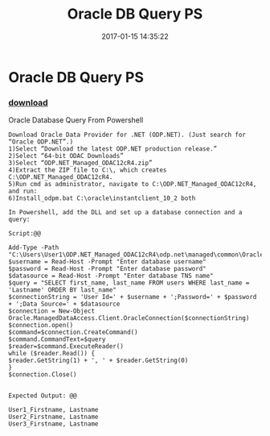 ﻿---
pid:            6691
parent:         0
children:       
poster:         Ranadip Dutta
title:          Oracle DB Query PS
date:           2017-01-15 14:35:22
description:    Oracle Database Query From Powershell 
format:         posh
---

# Oracle DB Query PS

### [download](6691.ps1)  

Oracle Database Query From Powershell 

```posh
Download Oracle Data Provider for .NET (ODP.NET). (Just search for “Oracle ODP.NET”.)
1)Select “Download the latest ODP.NET production release.”
2)Select “64-bit ODAC Downloads”
3)Select “ODP.NET_Managed_ODAC12cR4.zip”
4)Extract the ZIP file to C:\, which creates C:\ODP.NET_Managed_ODAC12cR4.
5)Run cmd as administrator, navigate to C:\ODP.NET_Managed_ODAC12cR4, and run:
6)Install_odpm.bat C:\oracle\instantclient_10_2 both

In Powershell, add the DLL and set up a database connection and a query:

Script:@@

Add-Type -Path "C:\Users\User1\ODP.NET_Managed_ODAC12cR4\odp.net\managed\common\Oracle.ManagedDataAccess.dll"
$username = Read-Host -Prompt "Enter database username"
$password = Read-Host -Prompt "Enter database password"
$datasource = Read-Host -Prompt "Enter database TNS name"
$query = "SELECT first_name, last_name FROM users WHERE last_name = 'Lastname' ORDER BY last_name"
$connectionString = 'User Id=' + $username + ';Password=' + $password + ';Data Source=' + $datasource
$connection = New-Object Oracle.ManagedDataAccess.Client.OracleConnection($connectionString)
$connection.open()
$command=$connection.CreateCommand()
$command.CommandText=$query
$reader=$command.ExecuteReader()
while ($reader.Read()) {
$reader.GetString(1) + ', ' + $reader.GetString(0)
}
$connection.Close()


Expected Output: @@

User1_Firstname, Lastname
User2_Firstname, Lastname
User3_Firstname, Lastname
```
